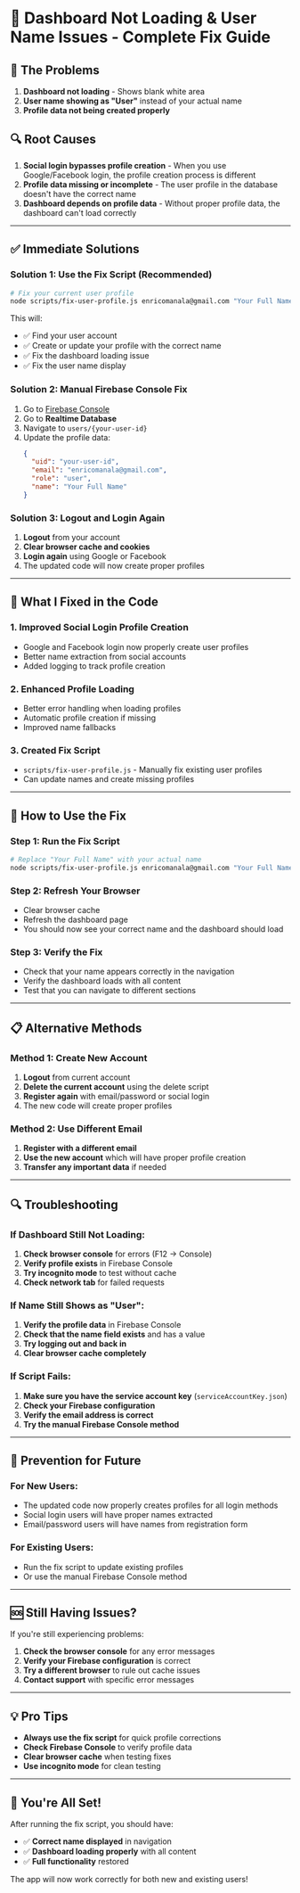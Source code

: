 # 🚨 Dashboard Not Loading & User Name Issues - Complete Fix Guide

## 🎯 **The Problems**
1. **Dashboard not loading** - Shows blank white area
2. **User name showing as "User"** instead of your actual name
3. **Profile data not being created properly**

## 🔍 **Root Causes**
1. **Social login bypasses profile creation** - When you use Google/Facebook login, the profile creation process is different
2. **Profile data missing or incomplete** - The user profile in the database doesn't have the correct name
3. **Dashboard depends on profile data** - Without proper profile data, the dashboard can't load correctly

---

## ✅ **Immediate Solutions**

### **Solution 1: Use the Fix Script (Recommended)**
```bash
# Fix your current user profile
node scripts/fix-user-profile.js enricomanala@gmail.com "Your Full Name"
```

This will:
- ✅ Find your user account
- ✅ Create or update your profile with the correct name
- ✅ Fix the dashboard loading issue
- ✅ Fix the user name display

### **Solution 2: Manual Firebase Console Fix**
1. Go to [Firebase Console](https://console.firebase.google.com)
2. Go to **Realtime Database**
3. Navigate to `users/{your-user-id}`
4. Update the profile data:
   ```json
   {
     "uid": "your-user-id",
     "email": "enricomanala@gmail.com",
     "role": "user",
     "name": "Your Full Name"
   }
   ```

### **Solution 3: Logout and Login Again**
1. **Logout** from your account
2. **Clear browser cache and cookies**
3. **Login again** using Google or Facebook
4. The updated code will now create proper profiles

---

## 🔧 **What I Fixed in the Code**

### **1. Improved Social Login Profile Creation**
- Google and Facebook login now properly create user profiles
- Better name extraction from social accounts
- Added logging to track profile creation

### **2. Enhanced Profile Loading**
- Better error handling when loading profiles
- Automatic profile creation if missing
- Improved name fallbacks

### **3. Created Fix Script**
- `scripts/fix-user-profile.js` - Manually fix existing user profiles
- Can update names and create missing profiles

---

## 🚀 **How to Use the Fix**

### **Step 1: Run the Fix Script**
```bash
# Replace "Your Full Name" with your actual name
node scripts/fix-user-profile.js enricomanala@gmail.com "Your Full Name"
```

### **Step 2: Refresh Your Browser**
- Clear browser cache
- Refresh the dashboard page
- You should now see your correct name and the dashboard should load

### **Step 3: Verify the Fix**
- Check that your name appears correctly in the navigation
- Verify the dashboard loads with all content
- Test that you can navigate to different sections

---

## 📋 **Alternative Methods**

### **Method 1: Create New Account**
1. **Logout** from current account
2. **Delete the current account** using the delete script
3. **Register again** with email/password or social login
4. The new code will create proper profiles

### **Method 2: Use Different Email**
1. **Register with a different email**
2. **Use the new account** which will have proper profile creation
3. **Transfer any important data** if needed

---

## 🔍 **Troubleshooting**

### **If Dashboard Still Not Loading:**
1. **Check browser console** for errors (F12 → Console)
2. **Verify profile exists** in Firebase Console
3. **Try incognito mode** to test without cache
4. **Check network tab** for failed requests

### **If Name Still Shows as "User":**
1. **Verify the profile data** in Firebase Console
2. **Check that the name field exists** and has a value
3. **Try logging out and back in**
4. **Clear browser cache completely**

### **If Script Fails:**
1. **Make sure you have the service account key** (`serviceAccountKey.json`)
2. **Check your Firebase configuration**
3. **Verify the email address is correct**
4. **Try the manual Firebase Console method**

---

## 🎯 **Prevention for Future**

### **For New Users:**
- The updated code now properly creates profiles for all login methods
- Social login users will have proper names extracted
- Email/password users will have names from registration form

### **For Existing Users:**
- Run the fix script to update existing profiles
- Or use the manual Firebase Console method

---

## 🆘 **Still Having Issues?**

If you're still experiencing problems:

1. **Check the browser console** for any error messages
2. **Verify your Firebase configuration** is correct
3. **Try a different browser** to rule out cache issues
4. **Contact support** with specific error messages

---

## 💡 **Pro Tips**

- **Always use the fix script** for quick profile corrections
- **Check Firebase Console** to verify profile data
- **Clear browser cache** when testing fixes
- **Use incognito mode** for clean testing

---

## 🎉 **You're All Set!**

After running the fix script, you should have:
- ✅ **Correct name displayed** in navigation
- ✅ **Dashboard loading properly** with all content
- ✅ **Full functionality** restored

The app will now work correctly for both new and existing users!
